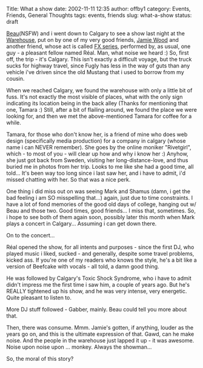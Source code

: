 Title: What a show
date: 2002-11-11 12:35
author: offby1
category: Events, Friends, General Thoughts
tags: events, friends
slug: what-a-show
status: draft

[Beau](http://www.victoriafetishsociety.com/)(NSFW) and i went down to Calgary to see a show last night at the [Warehouse](http://www.calgaryplus.ca/profile/76564/), put on by one of my very good friends, [Jamie Wood](http://artists.mp3s.com/artists/36/consume1.html) and another friend, whose act is called [FX series](http://www.mp3.com/fxseries), performed by, as usual, one guy - a pleasant fellow named Réal. Man, what noise we heard :) So, first off, the trip - it\'s Calgary. This isn\'t exactly a difficult voyage, but the truck sucks for highway travel, since Fugly has less in the way of guts than any vehicle i\'ve driven since the old Mustang that i used to borrow from my cousin.

When we reached Calgary, we found the warehouse with only a little bit of fuss. It\'s not exactly the most visible of places, what with the only sign indicating its location being in the back alley (Thanks for mentioning that one, Tamara :) Still, after a bit of flailing around, we found the place we were looking for, and then we met the above-mentioned Tamara for coffee for a while.

Tamara, for those who don\'t know her, is a friend of mine who does web design (specifically media production) for a company in calgary (whose name i can NEVER remember). She goes by the online moniker \"Rivetgirl\", which - to most of you - will clear up how and why i know her :) Anyhow, she just got back from Sweden, visiting her long-distance-love, and thus buried me in photos from her trip. Looks to me like she had a good time, all told\... It\'s been way too long since i last saw her, and i have to admit, i\'d missed chatting with her. So that was a nice perk.

One thing i did miss out on was seeing Mark and Shamus (damn, i get the bad feeling i am SO misspelling that\...) again, just due to time constraints. I have a lot of fond memories of the good old days of college, hanging out w/ Beau and those two. Good times, good friends\... I miss that, sometimes. So, i hope to see both of them again soon, possibly later this month when Mark plays a concert in Calgary\... Assuming i can get down there.

On to the concert\...

Réal opened the show, for all intents and purposes - since the first DJ, who played music i liked, sucked - and generally, despite some travel problems, kicked ass. If you\'re one of my readers who knows the style, he\'s a bit like a version of Beefcake with vocals - all told, a damn good thing.

He was followed by Calgary\'s Toxic Shock Syndrome, who i have to admit didn\'t impress me the first time i saw him, a couple of years ago. But he\'s REALLY tightened up his show, and he was very intense, very energetic. Quite pleasant to listen to.

More DJ stuff followed - Gabber, mainly. Beau could tell you more about that.

Then, there was consume. Mmm. Jamie\'s gotten, if anything, louder as the years go on, and this is the ultimate expression of that. Gawd, can he make noise. And the people in the warehouse just lapped it up - it was awesome. Noise upon noise upon \... monkey. Always the showman\...

So, the moral of this story?
